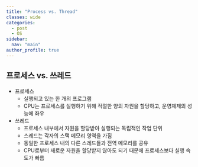 ```yaml
---
title: "Process vs. Thread"
classes: wide
categories: 
  - post
  - OS
sidebar:
  nav: "main"
author_profile: true
---
```

   
## 프로세스  vs. 쓰레드
* 프로세스
  * 실행되고 있는 한 개의 프로그램
  * CPU는 프로세스를 실행하기 위해 적절한 양의 자원을 할당하고, 운영체제의 성능에 좌우
* 쓰레드
  * 프로세스 내부에서 자원을 할당받아 실행되는 독립적인 작업 단위
  * 스레드는 각자의 스택 메모리 영역을 가짐
  * 동일한 프로세스 내의 다른 스레드들과 전역 메모리를 공유
  * CPU로부터 새로운 자원을 할당받지 않아도 되기 때문에 프로세스보다 실행 속도가 빠름
